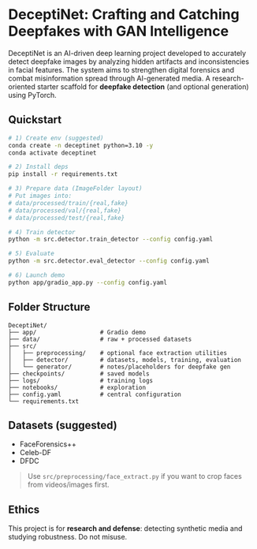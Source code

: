 # DeceptiNet: Crafting and Catching Deepfakes with GAN Intelligence
DeceptiNet is an AI-driven deep learning project developed to accurately detect deepfake images by analyzing hidden artifacts and inconsistencies in facial features. The system aims to strengthen digital forensics and combat misinformation spread through AI-generated media.
A research-oriented starter scaffold for **deepfake detection** (and optional generation) using PyTorch.

## Quickstart

```bash
# 1) Create env (suggested)
conda create -n deceptinet python=3.10 -y
conda activate deceptinet

# 2) Install deps
pip install -r requirements.txt

# 3) Prepare data (ImageFolder layout)
# Put images into:
# data/processed/train/{real,fake}
# data/processed/val/{real,fake}
# data/processed/test/{real,fake}

# 4) Train detector
python -m src.detector.train_detector --config config.yaml

# 5) Evaluate
python -m src.detector.eval_detector --config config.yaml

# 6) Launch demo
python app/gradio_app.py --config config.yaml
```

## Folder Structure

```
DeceptiNet/
├── app/                  # Gradio demo
├── data/                 # raw + processed datasets
├── src/
│   ├── preprocessing/    # optional face extraction utilities
│   ├── detector/         # datasets, models, training, evaluation
│   └── generator/        # notes/placeholders for deepfake gen
├── checkpoints/          # saved models
├── logs/                 # training logs
├── notebooks/            # exploration
├── config.yaml           # central configuration
└── requirements.txt
```

## Datasets (suggested)
- FaceForensics++
- Celeb-DF
- DFDC

> Use `src/preprocessing/face_extract.py` if you want to crop faces from videos/images first.

## Ethics
This project is for **research and defense**: detecting synthetic media and studying robustness. Do not misuse.

